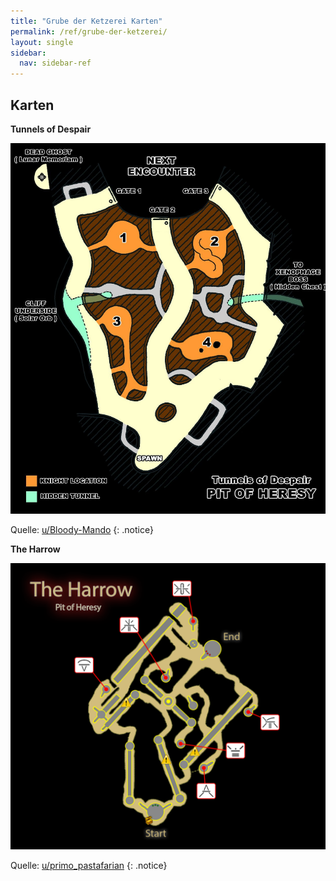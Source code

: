 ```yaml
---
title: "Grube der Ketzerei Karten"
permalink: /ref/grube-der-ketzerei/
layout: single
sidebar:
  nav: sidebar-ref
---
```


## Karten


**Tunnels of Despair**

![Karte der Grube der Ketzerei - Encounter Tunnels of Despair](/media/poh-despair.jpg)

Quelle: [u/Bloody-Mando](https://www.reddit.com/r/DestinyTheGame/comments/dpml1e/tunnels_of_despair_map_pit_of_heresy/?utm_medium=android_app&utm_source=share)
{: .notice}


**The Harrow**

![Karte der Grube der Ketzerei - Encounter The Harrow](/media/poh-harrow.png)

Quelle: [u/primo_pastafarian](https://www.reddit.com/r/DestinyTheGame/comments/dpkc4c/here_is_a_map_i_made_of_the_the_harrow_encounter/)
{: .notice}
